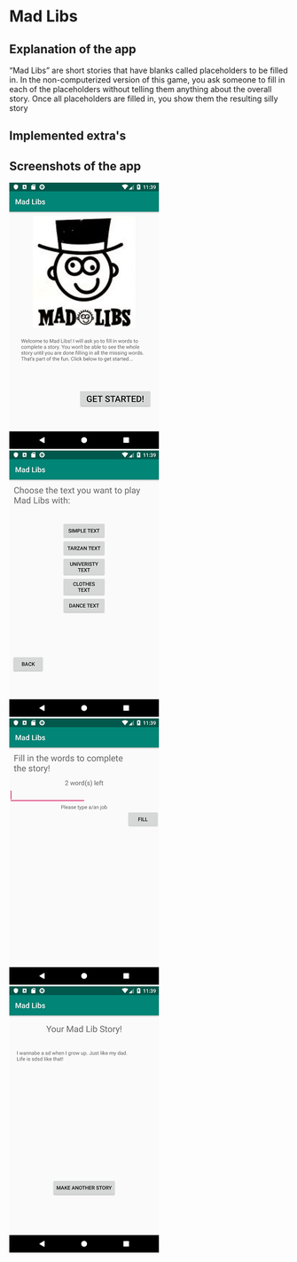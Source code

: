 # Mad Libs

## Explanation of the app
“Mad Libs” are short stories that have blanks called placeholders to be filled in. In the non-computerized version of this game, you ask someone to fill in each of the placeholders without telling them anything about the overall story. Once all placeholders are filled in, you show them the resulting silly story

## Implemented extra's

## Screenshots of the app
![](https://github.com/Huikie/Daan_Huikeshoven-pset2/blob/master/doc/first_mad.png)
![](https://github.com/Huikie/Daan_Huikeshoven-pset2/blob/master/doc/second_mad.png)
![](https://github.com/Huikie/Daan_Huikeshoven-pset2/blob/master/doc/third_mad.png)
![](https://github.com/Huikie/Daan_Huikeshoven-pset2/blob/master/doc/last_mad.png)
